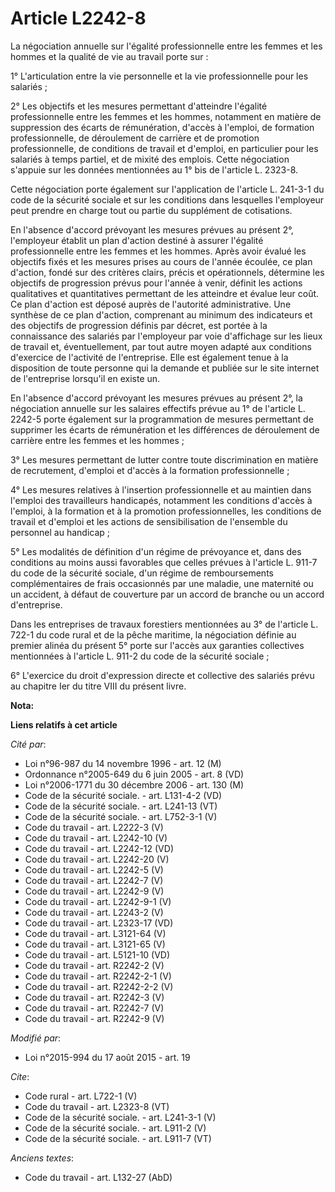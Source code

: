 # Article L2242-8

La négociation annuelle sur l'égalité professionnelle entre les femmes et les hommes et la qualité de vie au travail porte
sur : 

1° L'articulation entre la vie personnelle et la vie professionnelle pour les salariés ; 

2° Les objectifs et les mesures permettant d'atteindre l'égalité professionnelle entre les femmes et les hommes, notamment en
matière de suppression des écarts de rémunération, d'accès à l'emploi, de formation professionnelle, de déroulement de
carrière et de promotion professionnelle, de conditions de travail et d'emploi, en particulier pour les salariés à temps
partiel, et de mixité des emplois. Cette négociation s'appuie sur les données mentionnées au 1° bis de l'article L. 2323-8. 

Cette négociation porte également sur l'application de l'article L. 241-3-1 du code de la sécurité sociale et sur les
conditions dans lesquelles l'employeur peut prendre en charge tout ou partie du supplément de cotisations. 

En l'absence d'accord prévoyant les mesures prévues au présent 2°, l'employeur établit un plan d'action destiné à assurer
l'égalité professionnelle entre les femmes et les hommes. Après avoir évalué les objectifs fixés et les mesures prises au
cours de l'année écoulée, ce plan d'action, fondé sur des critères clairs, précis et opérationnels, détermine les objectifs
de progression prévus pour l'année à venir, définit les actions qualitatives et quantitatives permettant de les atteindre et
évalue leur coût. Ce plan d'action est déposé auprès de l'autorité administrative. Une synthèse de ce plan d'action,
comprenant au minimum des indicateurs et des objectifs de progression définis par décret, est portée à la connaissance des
salariés par l'employeur par voie d'affichage sur les lieux de travail et, éventuellement, par tout autre moyen adapté aux
conditions d'exercice de l'activité de l'entreprise. Elle est également tenue à la disposition de toute personne qui la
demande et publiée sur le site internet de l'entreprise lorsqu'il en existe un. 

En l'absence d'accord prévoyant les mesures prévues au présent 2°, la négociation annuelle sur les salaires effectifs prévue
au 1° de l'article L. 2242-5 porte également sur la programmation de mesures permettant de supprimer les écarts de
rémunération et les différences de déroulement de carrière entre les femmes et les hommes ; 

3° Les mesures permettant de lutter contre toute discrimination en matière de recrutement, d'emploi et d'accès à la formation
professionnelle ; 

4° Les mesures relatives à l'insertion professionnelle et au maintien dans l'emploi des travailleurs handicapés, notamment
les conditions d'accès à l'emploi, à la formation et à la promotion professionnelles, les conditions de travail et d'emploi
et les actions de sensibilisation de l'ensemble du personnel au handicap ; 

5° Les modalités de définition d'un régime de prévoyance et, dans des conditions au moins aussi favorables que celles prévues
à l'article L. 911-7 du code de la sécurité sociale, d'un régime de remboursements complémentaires de frais occasionnés par
une maladie, une maternité ou un accident, à défaut de couverture par un accord de branche ou un accord d'entreprise. 

Dans les entreprises de travaux forestiers mentionnées au 3° de l'article L. 722-1 du code rural et de la pêche maritime, la
négociation définie au premier alinéa du présent 5° porte sur l'accès aux garanties collectives mentionnées à l'article L.
911-2 du code de la sécurité sociale ; 

6° L'exercice du droit d'expression directe et collective des salariés prévu au chapitre Ier du titre VIII du présent livre.

**Nota:**



**Liens relatifs à cet article**

_Cité par_:

  - Loi n°96-987 du 14 novembre 1996 - art. 12 (M)
  - Ordonnance n°2005-649 du 6 juin 2005 - art. 8 (VD)
  - Loi n°2006-1771 du 30 décembre 2006 - art. 130 (M)
  - Code de la sécurité sociale. - art. L131-4-2 (VD)
  - Code de la sécurité sociale. - art. L241-13 (VT)
  - Code de la sécurité sociale. - art. L752-3-1 (V)
  - Code du travail - art. L2222-3 (V)
  - Code du travail - art. L2242-10 (V)
  - Code du travail - art. L2242-12 (VD)
  - Code du travail - art. L2242-20 (V)
  - Code du travail - art. L2242-5 (V)
  - Code du travail - art. L2242-7 (V)
  - Code du travail - art. L2242-9 (V)
  - Code du travail - art. L2242-9-1 (V)
  - Code du travail - art. L2243-2 (V)
  - Code du travail - art. L2323-17 (VD)
  - Code du travail - art. L3121-64 (V)
  - Code du travail - art. L3121-65 (V)
  - Code du travail - art. L5121-10 (VD)
  - Code du travail - art. R2242-2 (V)
  - Code du travail - art. R2242-2-1 (V)
  - Code du travail - art. R2242-2-2 (V)
  - Code du travail - art. R2242-3 (V)
  - Code du travail - art. R2242-7 (V)
  - Code du travail - art. R2242-9 (V)

_Modifié par_:

  - Loi n°2015-994 du 17 août 2015 - art. 19

_Cite_:

  - Code rural - art. L722-1 (V)
  - Code du travail - art. L2323-8 (VT)
  - Code de la sécurité sociale. - art. L241-3-1 (V)
  - Code de la sécurité sociale. - art. L911-2 (V)
  - Code de la sécurité sociale. - art. L911-7 (VT)

_Anciens textes_:

  - Code du travail - art. L132-27 (AbD)
